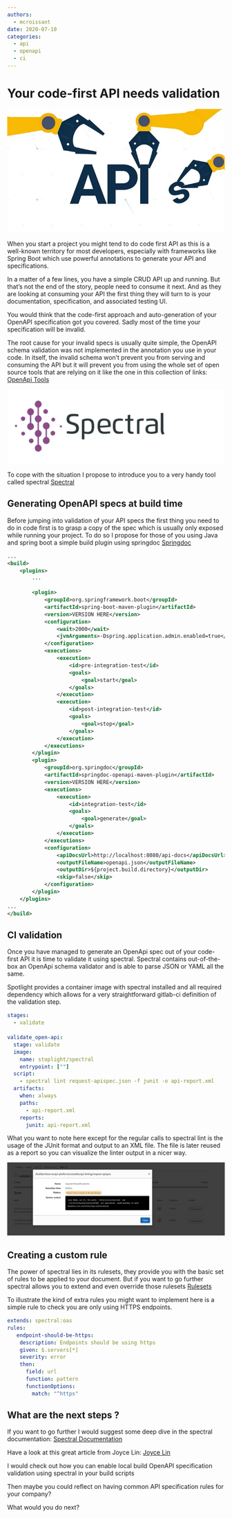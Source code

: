 ```yaml
---
authors: 
  - mcroissant
date: 2020-07-10
categories:
  - api
  - openapi
  - ci
---
```



# Your code-first API needs validation

![Image title](../images/api_code_first_01.webp)

When you start a project you might tend to do code first API as this is a well-known territory for most developers, especially with frameworks like Spring Boot which use powerful annotations to generate your API and specifications.

In a matter of a few lines, you have a simple CRUD API up and running. But that’s not the end of the story, people need to consume it next. And as they are looking at consuming your API the first thing they will turn to is your documentation, specification, and associated testing UI.

You would think that the code-first approach and auto-generation of your OpenAPI specification got you covered. Sadly most of the time your specification will be invalid.

<!-- more -->

The root cause for your invalid specs is usually quite simple, the OpenAPI schema validation was not implemented in the annotation you use in your code. In itself, the invalid schema won’t prevent you from serving and consuming the API but it will prevent you from using the whole set of open source tools that are relying on it like the one in this collection of links: [OpenApi Tools](https://openapi.tools/)


![Image title](../images/api_code_first_02.webp)


To cope with the situation I propose to introduce you to a very handy tool called spectral [Spectral](https://stoplight.io/open-source/spectral/)

## Generating OpenAPI specs at build time
Before jumping into validation of your API specs the first thing you need to do in code first is to grasp a copy of the spec which is usually only exposed while running your project. To do so I propose for those of you using Java and spring boot a simple build plugin using springdoc [Springdoc](https://springdoc.org/)

``` xml
...
<build>
    <plugins>
        ...

        <plugin>
            <groupId>org.springframework.boot</groupId>
            <artifactId>spring-boot-maven-plugin</artifactId>
            <version>VERSION HERE</version>
            <configuration>
                <wait>2000</wait>
                <jvmArguments>-Dspring.application.admin.enabled=true</jvmArguments>
            </configuration>
            <executions>
                <execution>
                    <id>pre-integration-test</id>
                    <goals>
                        <goal>start</goal>
                    </goals>
                </execution>
                <execution>
                    <id>post-integration-test</id>
                    <goals>
                        <goal>stop</goal>
                    </goals>
                </execution>
            </executions>
        </plugin>
        <plugin>
            <groupId>org.springdoc</groupId>
            <artifactId>springdoc-openapi-maven-plugin</artifactId>
            <version>VERSION HERE</version>
            <executions>
                <execution>
                    <id>integration-test</id>
                    <goals>
                        <goal>generate</goal>
                    </goals>
                </execution>
            </executions>
            <configuration>
                <apiDocsUrl>http://localhost:8080/api-docs</apiDocsUrl>
                <outputFileName>openapi.json</outputFileName>
                <outputDir>${project.build.directory}</outputDir>
                <skip>false</skip>
            </configuration>
        </plugin>
    </plugins>
...
</build>
```


## CI validation
Once you have managed to generate an OpenApi spec out of your code-first API it is time to validate it using spectral. Spectral contains out-of-the-box an OpenApi schema validator and is able to parse JSON or YAML all the same.

Spotlight provides a container image with spectral installed and all required dependency which allows for a very straightforward gitlab-ci definition of the validation step.

``` yaml
stages:
  - validate

validate_open-api:
  stage: validate
  image:
    name: stoplight/spectral
    entrypoint: [""]
  script:
    - spectral lint request-apispec.json -f junit -o api-report.xml
  artifacts:
    when: always
    paths:
      - api-report.xml
    reports:
      junit: api-report.xml
```

What you want to note here except for the regular calls to spectral lint is the usage of the JUnit format and output to an XML file. The file is later reused as a report so you can visualize the linter output in a nicer way.


![Image title](../images/api_code_first_03.webp)


## Creating a custom rule
The power of spectral lies in its rulesets, they provide you with the basic set of rules to be applied to your document. But if you want to go further spectral allows you to extend and even override those rulesets [Rulesets](https://meta.stoplight.io/docs/spectral/docs/guides/4-custom-rulesets.md)

To illustrate the kind of extra rules you might want to implement here is a simple rule to check you are only using HTTPS endpoints.

``` yaml
extends: spectral:oas
rules:
   endpoint-should-be-https:
    description: Endpoints should be using https
    given: $.servers[*]
    severity: error
    then:
      field: url
      function: pattern
      functionOptions:
        match: "^https"
```


## What are the next steps ?
If you want to go further I would suggest some deep dive in the spectral documentation: [Spectral Documentation](https://meta.stoplight.io/docs/spectral/docs/getting-started/1-concepts.md)

Have a look at this great article from Joyce Lin: [Joyce Lin](https://medium.com/better-practices/api-specifications-d87588ac874)

I would check out how you can enable local build OpenAPI specification validation using spectral in your build scripts

Then maybe you could reflect on having common API specification rules for your company?

What would you do next?